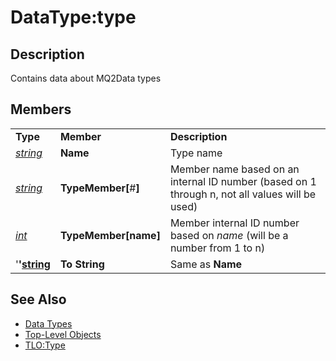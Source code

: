 # DataType:type

## Description

Contains data about MQ2Data types

## Members

|  |  |  |
| :--- | :--- | :--- |
| **Type** | **Member** | **Description** |
| [_string_](datatype-string.md) | **Name** | Type name |
| [_string_](datatype-string.md) | **TypeMember\[**\#**\]** | Member name based on an internal ID number \(based on 1 through n, not all values will be used\) |
| [_int_](datatype-int.md) | **TypeMember\[**name**\]** | Member internal ID number based on _name_ \(will be a number from 1 to n\) |
| '**'**[**string**](datatype-string.md) | **To String** | Same as **Name** |

## See Also

* [Data Types](./)
* [Top-Level Objects](../top-level-objects/)
* [TLO:Type](../top-level-objects/tlo-type.md)

